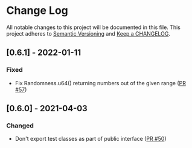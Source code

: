 # Change Log

All notable changes to this project will be documented in this file. This project adheres to [Semantic Versioning](http://semver.org/) and [Keep a CHANGELOG](http://keepachangelog.com/).

## [0.6.1] - 2022-01-11

### Fixed

- Fix Randomness.u64() returning numbers out of the given range ([PR #57](https://github.com/ponylang/ponycheck/pull/57))

## [0.6.0] - 2021-04-03

### Changed

- Don't export test classes as part of public interface ([PR #50](https://github.com/ponylang/ponycheck/pull/50))

